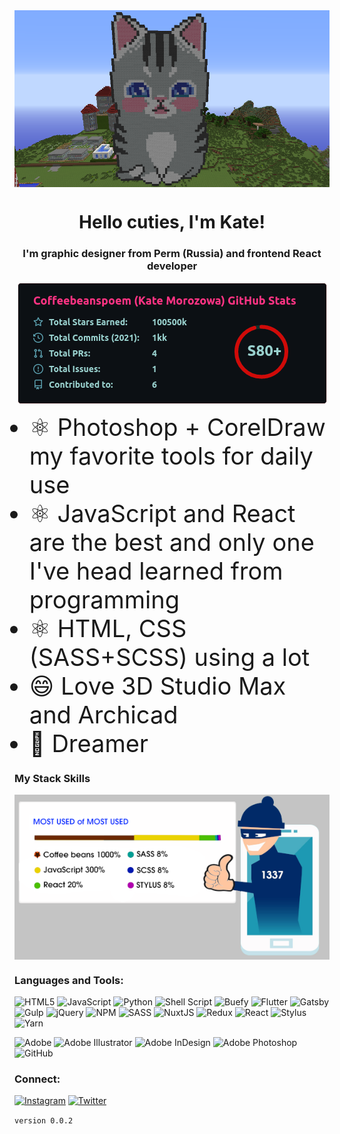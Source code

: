 <div align="center">
<img align="center" src="./d74tajw-a417c77b-63b7-4463-b126-5e2edee4dde0.png" alt="ashi796" />
</div>

<h1 align="center">Hello cuties, I'm Kate!</h1>
<h3 align="center">I'm graphic designer from Perm (Russia) and frontend React developer</h3>
<div align="center">
<img align="center" src="./1337_01.png" alt="hacked" />
</div>
<ul>
  <li style="font-size: 38px">⚛️ Photoshop + CorelDraw my favorite tools for daily use</li>
  <li style="font-size: 38px">⚛️ JavaScript and React are the best and only one I've head learned from programming</li>
  <li style="font-size: 38px">⚛️ HTML, CSS (SASS+SCSS) using a lot </li>
  <li style="font-size: 38px">😄 Love 3D Studio Max and Archicad </li>
  <li style="font-size: 38px">🌱 Dreamer</li>
</ul>
<h3 align="left">My Stack Skills</h3>
<p align="left">

<a href="https://codepen.io/igavelyuk" target="blank"><img align="center" src="./1337.png" alt="1337"/></a>
</p>

<h3 align="left">Languages and Tools:</h3>

![HTML5](https://img.shields.io/badge/html5-%23E34F26.svg?style=for-the-badge&logo=html5&logoColor=white)
![JavaScript](https://img.shields.io/badge/javascript-%23323330.svg?style=for-the-badge&logo=javascript&logoColor=%23F7DF1E)
![Python](https://img.shields.io/badge/python-3670A0?style=for-the-badge&logo=python&logoColor=ffdd54)
![Shell Script](https://img.shields.io/badge/shell_script-%23121011.svg?style=for-the-badge&logo=gnu-bash&logoColor=white)
![Buefy](https://img.shields.io/badge/Buefy-7957D5?style=for-the-badge&logo=buefy&logoColor=48289E)
![Flutter](https://img.shields.io/badge/Flutter-%2302569B.svg?style=for-the-badge&logo=Flutter&logoColor=white)
![Gatsby](https://img.shields.io/badge/Gatsby-%23663399.svg?style=for-the-badge&logo=gatsby&logoColor=white)
![Gulp](https://img.shields.io/badge/GULP-%23CF4647.svg?style=for-the-badge&logo=gulp&logoColor=white)
![jQuery](https://img.shields.io/badge/jquery-%230769AD.svg?style=for-the-badge&logo=jquery&logoColor=white)
![NPM](https://img.shields.io/badge/NPM-%23000000.svg?style=for-the-badge&logo=npm&logoColor=white)
![SASS](https://img.shields.io/badge/SASS-hotpink.svg?style=for-the-badge&logo=SASS&logoColor=white)
![NuxtJS](https://img.shields.io/badge/Nuxt-black?style=for-the-badge&logo=nuxt.js&logoColor=white)
![Redux](https://img.shields.io/badge/redux-%23593d88.svg?style=for-the-badge&logo=redux&logoColor=white)
![React](https://img.shields.io/badge/react-%2320232a.svg?style=for-the-badge&logo=react&logoColor=%2361DAFB)
![Stylus](https://img.shields.io/badge/stylus-%23ff6347.svg?style=for-the-badge&logo=stylus&logoColor=white)
![Yarn](https://img.shields.io/badge/yarn-%232C8EBB.svg?style=for-the-badge&logo=yarn&logoColor=white)

![Adobe](https://img.shields.io/badge/adobe-%23FF0000.svg?style=for-the-badge&logo=adobe&logoColor=white)
![Adobe Illustrator](https://img.shields.io/badge/adobeillustrator-%23FF9A00.svg?style=for-the-badge&logo=adobeillustrator&logoColor=white)
![Adobe InDesign](https://img.shields.io/badge/Adobe%20InDesign-49021F?style=for-the-badge&logo=adobeindesign&logoColor=white)
![Adobe Photoshop](https://img.shields.io/badge/adobephotoshop-%2331A8FF.svg?style=for-the-badge&logo=adobephotoshop&logoColor=white)
![GitHub](https://img.shields.io/badge/github-%23121011.svg?style=for-the-badge&logo=github&logoColor=white)

<h3 align="left">Connect:</h3>

[![Instagram](https://img.shields.io/badge/instagram-%23E4405F.svg?style=for-the-badge&logo=Instagram&logoColor=white)](https://instagram.com/coffeebeanspoem)
[![Twitter](https://img.shields.io/badge/twitter-%231DA1F2.svg?style=for-the-badge&logo=Twitter&logoColor=white)](https://twitter.com/coffeebeanspoem)


`version 0.0.2`

